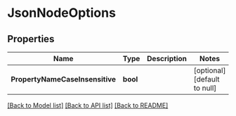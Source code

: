 # JsonNodeOptions

## Properties
Name | Type | Description | Notes
------------ | ------------- | ------------- | -------------
**PropertyNameCaseInsensitive** | **bool** |  | [optional] [default to null]

[[Back to Model list]](../README.md#documentation-for-models) [[Back to API list]](../README.md#documentation-for-api-endpoints) [[Back to README]](../README.md)

